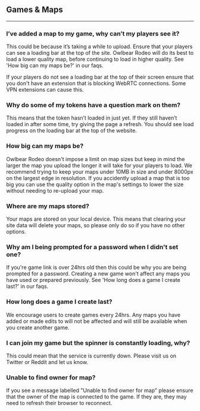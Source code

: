 ## Games & Maps

---

### I’ve added a map to my game, why can’t my players see it?

This could be because it’s taking a while to upload. Ensure that your players can see a loading bar at the top of the site. Owlbear Rodeo will do its best to load a lower quality map, before continuing to load in higher quality. See 'How big can my maps be?' in our faqs.

If your players do not see a loading bar at the top of their screen ensure that you don't have an extension that is blocking WebRTC connections. Some VPN extensions can cause this.

### Why do some of my tokens have a question mark on them?

This means that the token hasn’t loaded in just yet. If they still haven’t loaded in after some time, try giving the page a refresh. You should see load progress on the loading bar at the top of the website.

### How big can my maps be?

Owlbear Rodeo doesn't impose a limit on map sizes but keep in mind the larger the map you upload the longer it will take for your players to load. We recommend trying to keep your maps under 10MB in size and under 8000px on the largest edge in resolution. If you accidently upload a map that is too big you can use the quality option in the map's settings to lower the size without needing to re-upload your map.

### Where are my maps stored?

Your maps are stored on your local device. This means that clearing your site data will delete your maps, so please only do so if you have no other options.

### Why am I being prompted for a password when I didn't set one?

If you're game link is over 24hrs old then this could be why you are being prompted for a password. Creating a new game won't affect any maps you have used or prepared previously. See 'How long does a game I create last?' in our faqs.

### How long does a game I create last?

We encourage users to create games every 24hrs. Any maps you have added or made edits to will not be affected and will still be available when you create another game.

### I can join my game but the spinner is constantly loading, why?

This could mean that the service is currently down. Please visit us on Twitter or Reddit and let us know.

### Unable to find owner for map?

If you see a message labelled "Unable to find owner for map" please ensure that the owner of the map is connected to the game. If they are, they may need to refresh their browser to reconnect.
